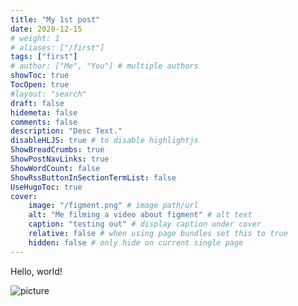 ```yaml
---
title: "My 1st post"
date: 2020-12-15
# weight: 1
# aliases: ["/first"]
tags: ["first"]
# author: ["Me", "You"] # multiple authors
showToc: true
TocOpen: true
#layout: "search"
draft: false
hidemeta: false
comments: false
description: "Desc Text."
disableHLJS: true # to disable highlightjs
ShowBreadCrumbs: true
ShowPostNavLinks: true
ShowWordCount: false
ShowRssButtonInSectionTermList: false
UseHugoToc: true
cover:
    image: "/figment.png" # image path/url
    alt: "Me filming a video about figment" # alt text
    caption: "testing out" # display caption under cover
    relative: false # when using page bundles set this to true
    hidden: false # only hide on current single page
---
```



Hello, world!

![picture](/figment.png)